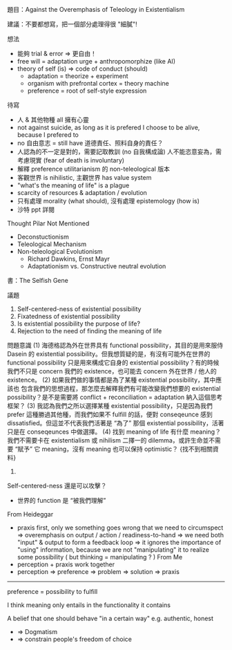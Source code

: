 
題目：Against the Overemphasis of Teleology in Existentialism

建議：不要都想寫，把一個部分處理得很 "細膩"!

想法
- 能夠 trial & error => 更自由！
- free will = adaptation urge + anthropomorphize (like AI)
- theory of self (is) => code of conduct (should)
	- adaptation = theorize + experiment
	- organism with prefrontal cortex = theory machine
	- preference = root of self-style expression

待寫
- 人 & 其他物種 all 擁有心靈
- not against suicide, as long as it is prefered
	I choose to be alive, because I prefered to
- no 自由意志 = still have 道德責任、照料自身的責任？
- 人認為的不一定是對的，需要記取教訓 (no 自我構成論)
	人不能恣意妄為，需考慮現實 (fear of death is involuntary)
- 解釋 preference utilitarianism 的 non-teleological 版本
- 客觀世界 is nihilistic, 主觀世界 has value system
- "what's the meaning of life" is a plague
- scarcity of resources & adaptation / evolution
- 只有處理 morality (what should), 沒有處理 epistemology (how is)
- 沙特 ppt 詳閱

Thought Pilar Not Mentioned
- Deconstuctionism
- Teleological Mechanism
- Non-teleological Evolutionism
	- Richard Dawkins, Ernst Mayr
	- Adaptationism vs. Constructive neutral evolution

書：The Selfish Gene

議題
1. Self-centered-ness of existential possibility
2. Fixatedness of existential possibility
3. Is existential possibility the purpose of life?
4. Rejection to the need of finding the meaning of life

問題意識
(1) 海德格認為外在世界具有 functional possibility，其目的是用來服侍
		Dasein 的 existential possibility。但我想質疑的是，有沒有可能外在世界的 functional possibility 只是用來構成它自身的 existential possibility？有的時候我們不只是 concern 我們的 existence，也可能去 concern 外在世界 / 他人的 existence。
(2) 如果我們做的事情都是為了某種 existential possibility，其中應該也
		包含我們的思想過程，那怎麼去解釋我們有可能改變我們想要的 existential possibility？是不是需要將 conflict + reconciliation = adaptation 納入這個思考框架？
(3) 我認為我們之所以選擇某種 existential possibility，只是因為我們
		prefer 這種勝過其他種，而我們如果不 fulfill 的話，便對 conseqeunce 感到 dissatisfied。但這並不代表我們活著是 “為了” 那個 existential possibility，活著只是在 conseqeunces 中做選擇。
(4) 找到 meaning of life 有什麼 meaning？我們不需要卡在
		existentialism 或 nihilism 二擇一的 dilemma，或許生命並不需要 “賦予” 它 meaning，沒有 meaning 也可以保持 optimistic？ {找不到相關資料}

1.
Self-centered-ness 還是可以攻擊？
- 世界的 function 是 “被我們理解”

From Heideggar
- praxis first,
	only we something goes wrong that we need to circumspect
	=> overemphasis on output / action / readiness-to-hand
	=> we need both "input" & output to form a feedback loop
	=> it ignores the importance of "using" information, 
	because we are not "manipulating" it to realize some possibility
	( but thinking = manipulating ? )
From Me
- perception + praxis work together
- perception => preference
  => problem => solution => praxis

---

preference = possibility to fulfill

I think meaning only entails in the functionality it contains

A belief that one should behave "in a certain way" 
e.g. authentic, honest
- => Dogmatism
- => constrain people's freedom of choice